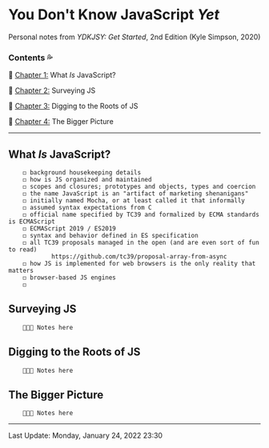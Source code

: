 # You Don't Know JavaScript *Yet* #

Personal notes from *YDKJSY: Get Started*, 2nd Edition \(Kyle Simpson, 2020\)

### Contents 💦 ###

🔹 [Chapter 1:](#What-Is-JavaScript) What *Is* JavaScript?

🔹 [Chapter 2:](#Surveying-JS) Surveying JS

🔹 [Chapter 3:](#Digging-to-the-Roots-of-JS) Digging to the Roots of JS

🔹 [Chapter 4:](#The-Bigger-Picture) The Bigger Picture

---

## What *Is* JavaScript? <a name="What-Is-JavaScript"></a>

        ◻ background housekeeping details
        ◻ how is JS organized and maintained
        ◻ scopes and closures; prototypes and objects, types and coercion
        ◻ the name JavaScript is an "artifact of marketing shenanigans"
        ◻ initially named Mocha, or at least called it that informally
        ◻ assumed syntax expectations from C
        ◻ official name specified by TC39 and formalized by ECMA standards is ECMAScript
        ◻ ECMAScript 2019 / ES2019
        ◻ syntax and behavior defined in ES specification
        ◻ all TC39 proposals managed in the open (and are even sort of fun to read)
                https://github.com/tc39/proposal-array-from-async
        ◻ how JS is implemented for web browsers is the only reality that matters
        ◻ browser-based JS engines
        ◻ 

## Surveying JS

        🌷🌿🌼 Notes here


## Digging to the Roots of JS

        🌷🌿🌼 Notes here


## The Bigger Picture

        🌷🌿🌼 Notes here

---
Last Update:  Monday, January 24, 2022 23:30
